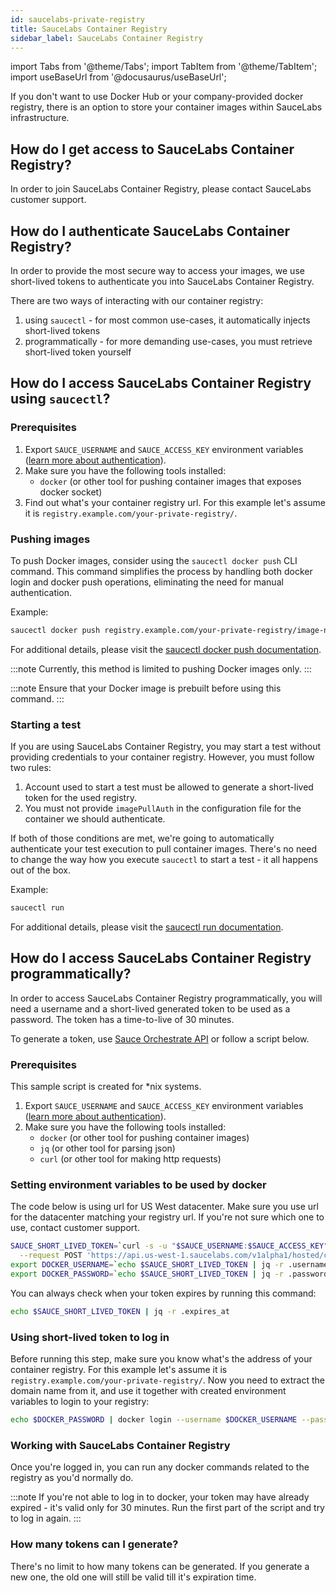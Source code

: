 ```yaml
---
id: saucelabs-private-registry
title: SauceLabs Container Registry
sidebar_label: SauceLabs Container Registry
---
```


import Tabs from '@theme/Tabs';
import TabItem from '@theme/TabItem';
import useBaseUrl from '@docusaurus/useBaseUrl';

If you don't want to use Docker Hub or your company-provided docker registry, there is an option to store your container images
within SauceLabs infrastructure.

## How do I get access to SauceLabs Container Registry?

In order to join SauceLabs Container Registry, please contact SauceLabs customer support.

## How do I authenticate SauceLabs Container Registry?

In order to provide the most secure way to access your images, we use short-lived tokens to authenticate you
into SauceLabs Container Registry.

There are two ways of interacting with our container registry:
1. using `saucectl` - for most common use-cases, it automatically injects short-lived tokens
2. programmatically - for more demanding use-cases, you must retrieve short-lived token yourself

## How do I access SauceLabs Container Registry using `saucectl`?

### Prerequisites

1. Export `SAUCE_USERNAME` and `SAUCE_ACCESS_KEY` environment variables ([learn more about authentication](https://docs.saucelabs.com/dev/api/#authentication)).
2. Make sure you have the following tools installed:
   * `docker` (or other tool for pushing container images that exposes docker socket)
3. Find out what's your container registry url. For this example let's assume it is `registry.example.com/your-private-registry/`.

### Pushing images

To push Docker images, consider using the `saucectl docker push` CLI command. This command simplifies the process by handling
both docker login and docker push operations, eliminating the need for manual authentication.

Example:

```bash
saucectl docker push registry.example.com/your-private-registry/image-name:tag
```

For additional details, please visit the [saucectl docker push documentation](/docs/dev/cli/saucectl/docker/push.md).

:::note
Currently, this method is limited to pushing Docker images only.
:::

:::note
Ensure that your Docker image is prebuilt before using this command.
:::

### Starting a test

If you are using SauceLabs Container Registry, you may start a test without providing credentials to your container
registry. However, you must follow two rules:
1. Account used to start a test must be allowed to generate a short-lived token for the used registry.
2. You must not provide `imagePullAuth` in the configuration file for the container we should authenticate.

If both of those conditions are met, we're going to automatically authenticate your test execution to pull container images.
There's no need to change the way how you execute `saucectl` to start a test - it all happens out of the box.

Example:

```bash
saucectl run
```

For additional details, please visit the [saucectl run documentation](/docs/dev/cli/saucectl/run.md).

## How do I access SauceLabs Container Registry programmatically?

In order to access SauceLabs Container Registry programmatically, you will need a username and a short-lived generated token
to be used as a password. The token has a time-to-live of 30 minutes.

To generate a token, use [Sauce Orchestrate API](https://docs.saucelabs.com/dev/api/orchestrate/)
or follow a script below.

### Prerequisites

This sample script is created for *nix systems.

1. Export `SAUCE_USERNAME` and `SAUCE_ACCESS_KEY` environment variables ([learn more about authentication](https://docs.saucelabs.com/dev/api/#authentication)).
2. Make sure you have the following tools installed:
   * `docker` (or other tool for pushing container images)
   * `jq` (or other tool for parsing json)
   * `curl` (or other tool for making http requests)

### Setting environment variables to be used by docker

The code below is using url for US West datacenter. Make sure you use url for the datacenter matching your 
registry url. If you're not sure which one to use, contact customer support.

```bash
SAUCE_SHORT_LIVED_TOKEN=`curl -s -u "$SAUCE_USERNAME:$SAUCE_ACCESS_KEY" \
  --request POST 'https://api.us-west-1.saucelabs.com/v1alpha1/hosted/container-registry/authorization-token'`
export DOCKER_USERNAME=`echo $SAUCE_SHORT_LIVED_TOKEN | jq -r .username`
export DOCKER_PASSWORD=`echo $SAUCE_SHORT_LIVED_TOKEN | jq -r .password`
```

You can always check when your token expires by running this command:
```bash
echo $SAUCE_SHORT_LIVED_TOKEN | jq -r .expires_at
```

### Using short-lived token to log in

Before running this step, make sure you know what's the address of your container registry. For this example 
let's assume it is `registry.example.com/your-private-registry/`. Now you need to extract the domain name from it,
and use it together with created environment variables to login to your registry:

```bash
echo $DOCKER_PASSWORD | docker login --username $DOCKER_USERNAME --password-stdin registry.example.com
```

### Working with SauceLabs Container Registry

Once you're logged in, you can run any docker commands related to the registry as you'd normally do.

:::note
If you're not able to log in to docker, your token may have already expired - it's valid only for 30 minutes.
Run the first part of the script and try to log in again.
:::

### How many tokens can I generate?

There's no limit to how many tokens can be generated. If you generate a new one, the old one will still be valid
till it's expiration time.
